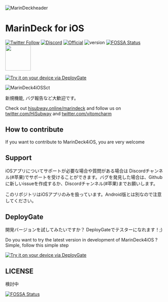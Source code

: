 ![MarinDeckheader](https://user-images.githubusercontent.com/66313777/123541317-d1c2fc80-d77e-11eb-97f9-7733bfb23d44.png)

# MarinDeck for iOS

[![Twitter Follow](https://img.shields.io/twitter/follow/vitomcharm?style=flat-square)](https://twitter.com/vitomcharm)
[![Discord](https://img.shields.io/badge/Discord-join-blue)](https://discord.gg/JKsqaxcnCW)
[![Official](https://img.shields.io/badge/Official%20Site-Visit-blue)](https://hisubway.online/marindeck)
![version](https://img.shields.io/badge/version-Alpha-red)
[![FOSSA Status](https://app.fossa.com/api/projects/git%2Bgithub.com%2FRiniaOkyama%2FMarinDeck4iOS.svg?type=shield)](https://app.fossa.com/projects/git%2Bgithub.com%2FRiniaOkyama%2FMarinDeck4iOS?ref=badge_shield)
[<img src="https://user-images.githubusercontent.com/54408846/118393692-55b3a000-b67b-11eb-997b-073596be55fc.png" width=80>](https://b.hatena.ne.jp/entry/s/github.com/RiniaOkyama/MarinDeck4iOS)

[<img src="https://dply.me/mcdh5i/button/large" alt="Try it on your device via DeployGate">](https://dply.me/mcdh5i#install)



![MarinDeck4iOSSct](https://user-images.githubusercontent.com/54408846/118355669-271ac400-b5ac-11eb-87d9-dfeedb5baac9.png)

新規機能, バグ報告など大歓迎です。



Check out [hisubway.online/marindeck](https://hisubway.online/marindeck/) and follow us on [twitter.com/HiSubway](https://twitter.com/HiSubway) and [twitter.com/vitomcharm](https://twitter.com/vitomcharm)

## How to contribute

If you want to contribute to MarinDeck4iOS, you are very welcome



## Support

iOSアプリについてサポートが必要な場合や質問がある場合は Discordチャンネル(#苹果)でサポートを受けることができます。バグを発見した場合は、Githubに新しいissueを作成するか、Discordチャンネル(#苹果)までお願いします。

このリポジトリはiOSアプリのみを扱っています。Android版とは別なので注意してください。



## DeployGate

開発バージョンを試してみたいですか？ DeployGateでテスターになれます！;)

Do you want to try the latest version in development of MarinDeck4iOS ? Simple, follow this simple step

[<img src="https://dply.me/mcdh5i/button/large" alt="Try it on your device via DeployGate">](https://dply.me/mcdh5i#install)



## LICENSE

検討中

[![FOSSA Status](https://app.fossa.com/api/projects/git%2Bgithub.com%2FRiniaOkyama%2FMarinDeck4iOS.svg?type=large)](https://app.fossa.com/projects/git%2Bgithub.com%2FRiniaOkyama%2FMarinDeck4iOS?ref=badge_large)
